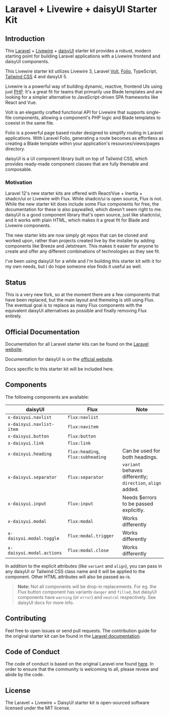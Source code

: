 # Laravel + Livewire + daisyUI Starter Kit

## Introduction

This [Laravel](https://laravel.com) + [Livewire](https://livewire.laravel.com) + [daisyUI](https://daisyui.com) starter
kit provides a robust, modern starting point for building Laravel applications with a Livewire frontend and daisyUI
components.

This Livewire starter kit utilizes Livewire 3, Laravel [Volt](https://livewire.laravel.com/docs/volt),
[Folio](https://laravel.com/docs/12.x/folio), TypeScript, [Tailwind CSS](https://tailwindcss.com) 4 and daisyUI 5.

Livewire is a powerful way of building dynamic, reactive, frontend UIs using just [PHP](https://php.net). It's a great
fit for teams that primarily use Blade templates and are looking for a simpler alternative to JavaScript-driven SPA
frameworks like React and Vue.

Volt is an elegantly crafted functional API for Livewire that supports single-file components, allowing a component's
PHP logic and Blade templates to coexist in the same file.

Folio is a powerful page based router designed to simplify routing in Laravel applications. With Laravel Folio,
generating a route becomes as effortless as creating a Blade template within your application's resources/views/pages
directory.

daisyUI is a UI component library built on top of Tailwind CSS, which provides ready-made component classes that are
fully themable and composable.

### Motivation

Laravel 12's new starter kits are offered with React/Vue + Inertia + shadcn/ui or Livewire with Flux. While
shadcn/ui is open source, Flux is not. While the new starter kit does include some Flux components for free, the
documentation for these is also paywalled, which doesn't seem right to me. daisyUI is a good component library that's
open source, just like shadcn/ui, and it works with plain HTML, which makes it a great fit for Blade and Livewire
components.

The new starter kits are now simply git repos that can be cloned and worked upon, rather than projects created live by
the installer by adding components like Breeze and Jetstream. This makes it easier for anyone to create and offer any
different combinations of technologies as they see fit.

I've been using daisyUI for a while and I'm building this starter kit with it for my own needs, but I do hope someone
else finds it useful as well.

## Status

This is a very new fork, so at the moment there are a few components that have been replaced, but the main layout and
themeing is still using Flux. The eventual goal is to replace as many Flux components with the equivalent daisyUI
alternatives as possible and finally removing Flux entirely.

## Official Documentation

Documentation for all Laravel starter kits can be found on the [Laravel website](https://laravel.com/docs/starter-kits).

Documentation for daisyUI is on the [official website](https://daisyui.com/docs).

Docs specific to this starter kit will be included here.

## Components

The following components are available:

| daisyUI                   | Flux                              | Note                                                       |
| ------------------------- | --------------------------------- | ---------------------------------------------------------- |
| `x-daisyui.navlist`       | `flux:navlist`                    |                                                            |
| `x-daisyui.navlist-item`  | `flux:navitem`                    |                                                            |
| `x-daisyui.button`        | `flux:button`                     |                                                            |
| `x-daisyui.link`          | `flux:link`                       |                                                            |
| `x-daisyui.heading`       | `flux:heading`, `flux:subheading` | Can be used for both headings.                             |
| `x-daisyui.separator`     | `flux:separator`                  | `variant` behaves differently; `direction`, `align` added. |
| `x-daisyui.input`         | `flux:input`                      | Needs $errors to be passed explicitly.                     |
| `x-daisyui.modal`         | `flux:modal`                      | Works differently                                          |
| `x-daisyui.modal.toggle`  | `flux:modal.trigger`              | Works differently                                          |
| `x-daisyui.modal.actions` | `flux:modal.close`                | Works differently                                          |

In addition to the explicit attributes (like `variant` and `align`), you can pass in any daisyUI or Tailwind CSS class
name and it will be applied to the component. Other HTML attributes will also be passed as-is.

> **Note:** Not all components will be drop-in replacements. For eg. the Flux button component has variants `danger` and
> `filled`, but daisyUI components have `warning` (or `error`) and `neutral` respectively. See daisyUI docs for more
> info.

## Contributing

Feel free to open issues or send pull requests. The contribution guide for the original starter kit can be found in the
[Laravel documentation](https://laravel.com/docs/contributions).

## Code of Conduct

The code of conduct is based on the original Laravel one found
[here](https://laravel.com/docs/contributions#code-of-conduct). In order to ensure that the community is welcoming to
all, please review and abide by the code.

## License

The Laravel + Livewire + DaisyUI starter kit is open-sourced software licensed under the MIT license.
